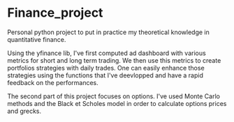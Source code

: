 # Finance_project
Personal python project to put in practice my theoretical knowledge in quantitative finance.

Using the yfinance lib, I've first computed ad dashboard with various metrics for short and long term trading. 
We then use this metrics to create portfolios strategies with daily trades. One can easily enhance those strategies using the functions that I've deevlopped and have a rapid feedback on the performances.

The second part of this project focuses on options. I've used Monte Carlo methods and the Black et Scholes model in order to calculate options prices and grecks.
